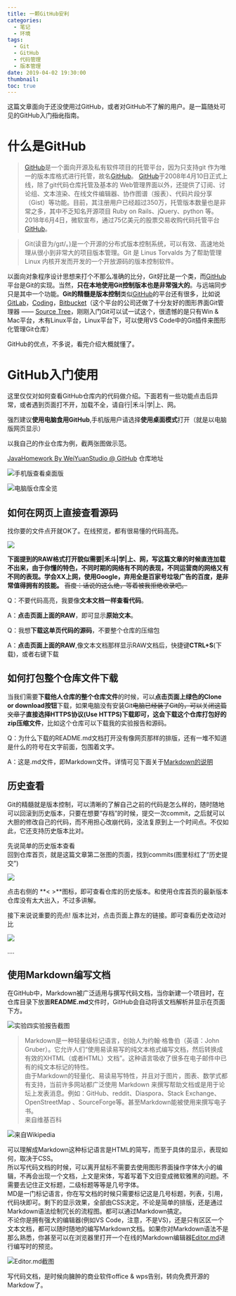 ```yaml
---
title: 一颗GitHub安利
categories:
  - 笔记
  - 环境
tags:
  - Git
  - GitHub
  - 代码管理
  - 版本管理
date: 2019-04-02 19:30:00
thumbnail:
toc: true
---
```


这篇文章面向于还没使用过GitHub，或者对GitHub不了解的用户。是一篇随处可见的GitHub入门~~指北~~指南。

<!--more-->

# 什么是GitHub

> [GitHub](https://github.com)是一个面向开源及私有软件项目的托管平台，因为只支持git 作为唯一的版本库格式进行托管，故名[GitHub](https://github.com)。
[GitHub](https://github.com)于2008年4月10日正式上线，除了git代码仓库托管及基本的 Web管理界面以外，还提供了订阅、讨论组、文本渲染、在线文件编辑器、协作图谱（报表）、代码片段分享（Gist）等功能。目前，其注册用户已经超过350万，托管版本数量也是非常之多，其中不乏知名开源项目 Ruby on Rails、jQuery、python 等。
> 2018年6月4日，微软宣布，通过75亿美元的股票交易收购代码托管平台[GitHub](https://github.com)。

> Git(读音为/gɪt/。)是一个开源的分布式版本控制系统，可以有效、高速地处理从很小到非常大的项目版本管理。Git 是 Linus Torvalds 为了帮助管理 Linux 内核开发而开发的一个开放源码的版本控制软件。


以面向对象程序设计思想来打个不那么准确的比分，Git好比是一个类，而[GitHub](https://github.com)平台是Git的实现。当然，**只在本地使用Git控制版本也是非常强大的**。与远端同步只是其中一个功能。**Git的精髓是版本控制**类似[GitHub](https://github.com)的平台还有很多，比如说[GitLab](https://about.gitlab.com)，[Coding](https://coding.net)，[Bitbucket](https://bitbucket.org/)（这个平台的公司还做了十分友好的图形界面Git管理器 —— [Source Tree](https://www.sourcetreeapp.com)，刚刚入门Git可以试一试这个，很遗憾的是只有Win & Mac平台，木有Linux平台，Linux平台下，可以使用VS Code中的Git插件来图形化管理Git仓库）

GitHub的优点，不多说，看完介绍大概就懂了。

# GitHub入门使用

这里仅仅对如何查看GitHub仓库内的代码做介绍。下面若有一些功能点击后异常，或者遇到页面打不开，加载不全，请自行|禾斗|学|上、网。

强烈建议**使用电脑食用GitHub**,手机版用户请选择**使用桌面模式**打开（就是以电脑版网页显示）

以我自己的作业仓库为例，截两张图做示范。

[JavaHomework By WeiYuanStudio @ GitHub](https://github.com/WeiYuanStudio/JavaHomework) 仓库地址

![手机版查看桌面版](https://ws1.sinaimg.cn/large/007i8nDUly1g1ood66n74j30sg1kwtee.jpg)

![电脑版仓库全览](https://ws1.sinaimg.cn/large/007i8nDUly1g1oonglzw0j31y916410v.jpg)

## 如何在网页上直接查看源码

找你要的文件点开就OK了。在线预览，都有很易懂的代码高亮。

![](https://ws1.sinaimg.cn/large/007i8nDUly1g1onx3rco6j31y515x466.jpg)



**下面提到的RAW格式打开貌似需要|禾斗|学|上、网，写这篇文章的时候直连加载不出来，由于你懂的特色，不同时期的网络有不同的表现，不同运营商的网络又有不同的表现。学会XX上网，使用Google，弃用全是百家号垃圾广告的百度，是非常值得拥有的技能。** ~~百度：话说的这么绝，等着被我拒绝收录吧。~~

Q：不要代码高亮，我要像**文本文档一样查看代码**。

A：**点击页面上面的RAW**，即可显示**原始文本**。

Q：我想**下载这单页代码的源码**，不要整个仓库的压缩包

A：**点击页面上面的RAW**,像文本文档那样显示RAW文档后，快捷键**CTRL+S**(下载)，或者右键下载

## 如何打包整个仓库文件下载

当我们需要**下载他人仓库的整个仓库文件**的时候，可以**点击页面上绿色的Clone or download按钮**下载，如果电脑没有安装Git~~电脑已经装了Git的，可以关闭这篇文章了~~**直接选择HTTPS协议(Use HTTPS)**下载即可，这会下载这个仓库打包好的**zip压缩文件**，比如这个仓库可以下载我的实验报告和源码。

Q：为什么下载的README.md文档打开没有像网页那样的排版，还有一堆不知道是什么的符号在文字前面，包围着文字。

A：这是.md文件，即Markdown文件。详情可见下面关于[Markdown的说明](#Markdown)

## 历史查看

Git的精髓就是版本控制，可以清晰的了解自己之前的代码是怎么样的，随时随地可以回滚到历史版本，只要在想要“存档”的时候，提交一次commit，之后就可以大胆的修改自己的代码，而不用担心改崩代码，没法复原到上一个时间点。不仅如此，它还支持历史版本比对。

先说简单的历史版本查看  
回到仓库首页，就是这篇文章第二张图的页面，找到commits(图里标红了“历史提交”)

![](https://ws1.sinaimg.cn/large/007i8nDUly1g1op39p8gfj312a0j3tbn.jpg)

点击右侧的 **< >**图标，即可查看仓库的历史版本。和使用仓库首页的最新版本仓库没有太大出入，不过多讲解。

接下来说说重要的亮点! 版本比对，点击页面上靠左的链接。即可查看历史改动对比

![](https://ws1.sinaimg.cn/large/007i8nDUly1g1oplykm0pj31qh0vh0xq.jpg)



....

## 使用Markdown编写文档

在GitHub中，Markdown被广泛适用与撰写代码文档，当你新建一个项目时，在仓库目录下放置**README.md**文件时，GitHub会自动将该文档解析并显示在页面下方。

![实验四实验报告截图](https://ws1.sinaimg.cn/large/007i8nDUly1g1omszuz2zj312z0n7tbo.jpg)

> Markdown是一种轻量级标记语言，创始人为约翰·格鲁伯（英语：John Gruber）。它允许人们“使用易读易写的纯文本格式编写文档，然后转换成有效的XHTML（或者HTML）文档”。这种语言吸收了很多在电子邮件中已有的纯文本标记的特性。  
> 由于Markdown的轻量化、易读易写特性，并且对于图片，图表、数学式都有支持，当前许多网站都广泛使用 Markdown 来撰写帮助文档或是用于论坛上发表消息。例如：GitHub、reddit、Diaspora、Stack Exchange、OpenStreetMap 、SourceForge等。甚至Markdown能被使用来撰写电子书。  
> 来自维基百科

![来自Wikipedia](https://ws1.sinaimg.cn/large/007i8nDUly1g1om0y0zcbj314n0xm453.jpg)

可以理解成Markdown这种标记语言是HTML的简写，而至于具体的显示，表现如何，取决于CSS。  
所以写代码文档的时候，可以离开鼠标不需要去使用图形界面操作字体大小的编辑，不再会出现一个文档，上文是宋体，写着写着下文旧变成微软雅黑的问题。不需要去记住正文标题，二级标题等等是几号字体。  
MD是一门标记语言，你在写文档的时候只需要标记这是几号标题，列表，引用，代码块即可。剩下的显示效果，全部由CSS决定。不论是简单的排版，还是通过Markdown语法绘制冗长的流程图。都可以通过Markdown搞定。  
不论你是拥有强大的编辑器(例如VS Code，注意，不是VS)，还是只有区区一个文本文档，都可以随时随地的编写Markdown文档。如果你对Markdown语法不是那么熟悉，你甚至可以在浏览器里打开一个在线的Markdown编辑器[Editor.md](https://pandao.github.io/editor.md/)进行编写时的预览。  

![Editor.md截图](https://ws1.sinaimg.cn/large/007i8nDUly1g1omgdlkjpj31cd0wt131.jpg)

写代码文档，是时候向臃肿的商业软件office & wps告别，转向免费开源的Markdow了。